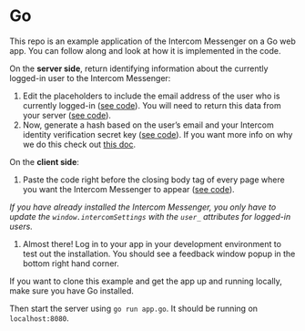 # Go

This repo is an example application of the Intercom Messenger on a Go web app. You can follow along and look at how it is implemented in the code.

On the **server side**, return identifying information about the currently logged-in user to the Intercom Messenger:
1. Edit the placeholders to include the email address of the user who is currently logged-in ([see code](https://github.com/intercom/intercom-install-examples/blob/14465ba85d0cfbca63e12a7e72efa1c2294d0d58/go/app.go#L37)). You will need to return this data from your server ([see code](https://github.com/intercom/intercom-install-examples/blob/14465ba85d0cfbca63e12a7e72efa1c2294d0d58/go/app.go#L41)).
1. Now, generate a hash based on the user’s email and your Intercom identity verification secret key ([see code](https://github.com/intercom/intercom-install-examples/blob/14465ba85d0cfbca63e12a7e72efa1c2294d0d58/go/app.go#L39)). If you want more info on why we do this check out [this doc](https://docs.intercom.com/configure-intercom-for-your-product-or-site/staying-secure/enable-identity-verification-on-your-web-product).

On the **client side**:
1. Paste the code right before the closing body tag of every page where you want the Intercom Messenger to appear ([see code](https://github.com/intercom/intercom-install-examples/blob/14465ba85d0cfbca63e12a7e72efa1c2294d0d58/go/layout.html#L16)).

*If you have already installed the Intercom Messenger, you only have to update the `window.intercomSettings` with the `user_` attributes for logged-in users.*

1. Almost there! Log in to your app in your development environment to test out the installation. You should see a feedback window popup in the bottom right hand corner.

If you want to clone this example and get the app up and running locally, make sure you have Go installed.

Then start the server using `go run app.go`. It should be running on `localhost:8080`.
